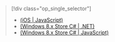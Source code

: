 > [!div class="op_single_selector"]
>- [(iOS | JavaScript)](../articles/mobile-services/mobile-services-javascript-backend-ios-push-notifications-app-users.md)
>- [(Windows 8.x Store C# | .NET)](../articles/mobile-services/mobile-services-dotnet-backend-windows-store-dotnet-push-notifications-app-users.md)
>- [(Windows 8.x Store C# | JavaScript)](../articles/mobile-services/mobile-services-javascript-backend-windows-store-dotnet-push-notifications-app-users.md)

<!---HONumber=82-->